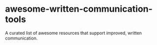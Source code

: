 # awesome-written-communication-tools
A curated list of awesome resources that support improved, written communication.
